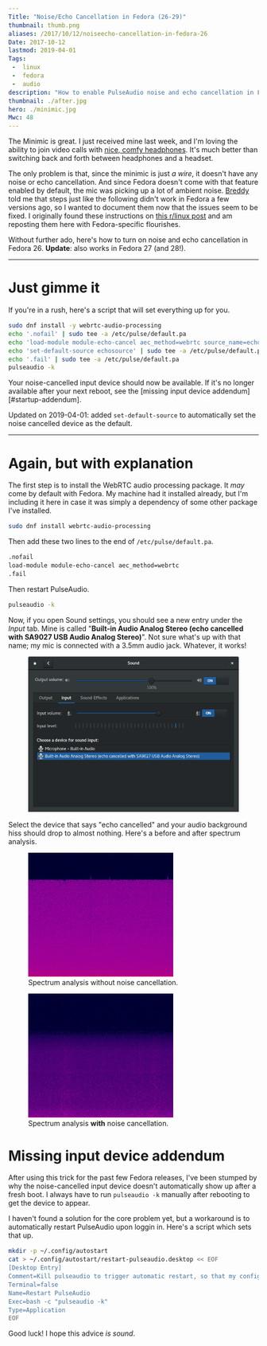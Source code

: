 ```yaml
---
Title: "Noise/Echo Cancellation in Fedora (26-29)"
thumbnail: thumb.png
aliases: /2017/10/12/noiseecho-cancellation-in-fedora-26
Date: 2017-10-12
lastmod: 2019-04-01
Tags:
 -  linux
 -  fedora
 -  audio
description: "How to enable PulseAudio noise and echo cancellation in Fedora 26-29."
thumbnail: ./after.jpg
hero: ./minimic.jpg
Mwc: 48
---
```



The Minimic is great. I just received mine last week, and I'm loving the ability to join video calls with [nice, comfy headphones][grado]. It's much better than switching back and forth between headphones and a headset.

The only problem is that, since the minimic is just _a wire_, it doesn't have any noise or echo cancellation. And since Fedora doesn't come with that feature enabled by default, the mic was picking up a lot of ambient noise. [Breddy][breddy] told me that steps just like the following didn't work in Fedora a few versions ago, so I wanted to document them now that the issues seem to be fixed. I originally found these instructions on [this r/linux post][rlinux] and am reposting them here with Fedora-specific flourishes.

Without further ado, here's how to turn on noise and echo cancellation in Fedora 26. **Update**: also works in Fedora 27 (and 28!).

---

# Just gimme it

If you're in a rush, here's a script that will set everything up for you.

```sh
sudo dnf install -y webrtc-audio-processing
echo '.nofail' | sudo tee -a /etc/pulse/default.pa
echo 'load-module module-echo-cancel aec_method=webrtc source_name=echosource' | sudo tee -a /etc/pulse/default.pa
echo 'set-default-source echosource' | sudo tee -a /etc/pulse/default.pa
echo '.fail' | sudo tee -a /etc/pulse/default.pa
pulseaudio -k
```

Your noise-cancelled input device should now be available.  If it's no longer available after your next reboot, see the [missing input device addendum][#startup-addendum].

Updated on 2019-04-01: added `set-default-source` to automatically set the noise cancelled device as the default.

---

# Again, but with explanation

The first step is to install the WebRTC audio processing package. It _may_ come by default with Fedora. My machine had it installed already, but I'm including it here in case it was simply a dependency of some other package I've installed.

```sh
sudo dnf install webrtc-audio-processing
```

Then add these two lines to the end of `/etc/pulse/default.pa`.

```sh
.nofail
load-module module-echo-cancel aec_method=webrtc
.fail
```

Then restart PulseAudio.

```sh
pulseaudio -k
```

Now, if you open Sound settings, you should see a new entry under the _Input_ tab. Mine is called "**Built-in Audio Analog Stereo (echo cancelled with SA9027 USB Audio Analog Stereo)**". Not sure what's up with that name; my mic is connected with a 3.5mm audio jack. Whatever, it works!

<figure>
    <img src="devices.png">
</figure>

Select the device that says "echo cancelled" and your audio background hiss should drop to almost nothing. Here's a before and after spectrum analysis.

<div class="beside">
    <figure>
        <img src="before.jpg" alt="Audio spectrum analysis of microphone input without noise cancellation." />
        <figcaption>Spectrum analysis without noise cancellation.</figcaption>
    </figure>
    <figure>
        <img src="after.jpg" alt="Audio spectrum analysis of microphone input with noise cancellation." />
        <figcaption>Spectrum analysis <b>with</b> noise cancellation.</figcaption>
    </figure>
</div>

# Missing input device addendum

After using this trick for the past few Fedora releases, I've been stumped by why the noise-cancelled input device doesn't automatically show up after a fresh boot.  I always have to run `pulseaudio -k` manually after rebooting to get the device to appear.

I haven't found a solution for the core problem yet, but a workaround is to automatically restart PulseAudio upon loggin in.  Here's a script which sets that up.

```sh
mkdir -p ~/.config/autostart
cat > ~/.config/autostart/restart-pulseaudio.desktop << EOF
[Desktop Entry]
Comment=Kill pulseaudio to trigger automatic restart, so that my config will be loaded properly.  I don't know why.
Terminal=false
Name=Restart PulseAudio
Exec=bash -c "pulseaudio -k"
Type=Application
EOF
```

Good luck!  I hope this advice *is sound*.


[fedora]: https://getfedora.org/
[breddy]: https://chrisbredesen.com/
[rlinux]: https://www.reddit.com/r/linux/comments/2yqfqp/just_found_that_pulseaudio_have_noise/
[grado]: http://gradolabs.com/
